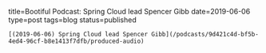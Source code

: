 
title=Bootiful Podcast: Spring Cloud lead Spencer Gibb
date=2019-06-06
type=post
tags=blog
status=published
~~~~~~
[(2019-06-06) Spring Cloud lead Spencer Gibb](/podcasts/9d421c4d-bf5b-4ed4-96cf-b8e1413f7dfb/produced-audio) 
            